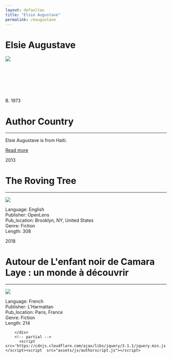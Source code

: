 ```yaml
---
layout: defaultau
title: "Elsie Augustave"
permalink: /eaugustave
---
```

<!-- partial:index.partial.html -->
<div class="content">
    <h1>Elsie Augustave</h1>
    <div class="quote">
        <div><img src="https://images-na.ssl-images-amazon.com/images/I/61Gs1ueVi5L._UY200_.jpg" class="logo"></div>
    </div>
    <div class="timeline">
        <div style="padding-bottom:100px;"></div>
        <div class="block">
            <div class="date right"><p class="right"> B. 1973 </p></div>
            <div class="dot"></div>
            <div class="left first">
                <h1>Author Country</h1><hr>
            <p> Elsie Augustave is from Haiti.</p>
                <a href="https://en.wikipedia.org/wiki/Elsie_Augustave">Read more</a>
            </div>
        </div>
        <div class="block">
            <div class="date left"><p class="left">2013</p></div>
            <div class="dot"></div>
            <div class="right">
                <h1>The Roving Tree</h1><hr>
                <p><img src="https://images-na.ssl-images-amazon.com/images/I/91p72iWVTBL.jpg"></p>
                <p>
                Language: English <br/>
                Publisher: OpenLens  <br/>
                Pub_location: Brooklyn, NY, United States <br/>
                Genre: Fiction <br/>
                Length: 308 <br/>
                </p>
            </div>
        </div>
        <div class="block">
            <div class="date right"><p class="right">2018</p></div>
            <div class="dot"></div>
            <div class="left">
                <h1>Autour de L'enfant noir de Camara Laye : un monde à découvrir</h1><hr>
                <p><img src="https://images-na.ssl-images-amazon.com/images/I/41Mud8TItGL._SX307_BO1,204,203,200_.jpg"></p>
                <p>
                Language: French <br/>
                Publisher: L'Harmattan <br/>
                Pub_location: Paris, France <br/>
                Genre: Fiction <br/>
                Length: 214 <br/>
                </p>
            </div>
        </div>

        </div>
        <!-- partial -->
          <script src='https://cdnjs.cloudflare.com/ajax/libs/jquery/3.1.1/jquery.min.js'></script><script  src="assets/js/authorscript.js"></script>
